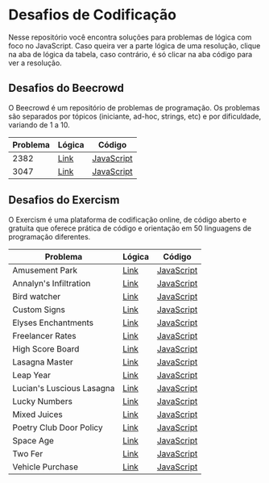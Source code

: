 # Desafios de Codificação

Nesse repositório você encontra soluções para problemas de lógica com foco no JavaScript. Caso queira ver a parte lógica de uma resolução, clique na aba de lógica da tabela, caso contrário, é só clicar na aba código para ver a resolução.

## Desafios do Beecrowd

O Beecrowd é um repositório de problemas de programação. Os problemas são separados por tópicos (iniciante, ad-hoc, strings, etc) e por dificuldade, variando de 1 a 10.

| **Problema** | **Lógica**                      | **Código**                            |
| ------------ | ------------------------------- | ------------------------------------- |
| 2382         | [Link](beecrowd/logica/2382.md) | [JavaScript](beecrowd/codigo/2382.js) |
| 3047         | [Link](beecrowd/logica/3047.md) | [JavaScript](beecrowd/codigo/3047.js) |

## Desafios do Exercism

O Exercism é uma plataforma de codificação online, de código aberto e gratuita que oferece prática de código e orientação em 50 linguagens de programação diferentes.

| **Problema**              | **Lógica**                                          | **Código**                                                |
| ------------------------- | --------------------------------------------------- | --------------------------------------------------------- |
| Amusement Park            | [Link](exercism/logica/amusement-park.md)           | [JavaScript](exercism/codigo/amusement-park.js)           |
| Annalyn's Infiltration    | [Link](exercism/logica/annalyns-infiltration.md)    | [JavaScript](exercism/codigo/annalyns-infiltration.js)    |
| Bird watcher              | [Link](exercism/logica/bird-watcher.md)             | [JavaScript](exercism/codigo/bird-watcher.js)             |
| Custom Signs              | [Link](exercism/logica/custom-signs.md)             | [JavaScript](exercism/codigo/custom-signs.js)             |
| Elyses Enchantments       | [Link](exercism/logica/elyses-enchantments.md)      | [JavaScript](exercism/codigo/bird-watcher.js)             |
| Freelancer Rates          | [Link](exercism/logica/freelancer-rates.md)         | [JavaScript](exercism/codigo/freelancer-rates.js)         |
| High Score Board          | [Link](exercism/logica/high-score-board.md)         | [JavaScript](exercism/codigo/high-score-board.js)         |
| Lasagna Master            | [Link](exercism/logica/lasagna-master.md)           | [JavaScript](exercism/codigo/lasagna-master.js)           |
| Leap Year                 | [Link](exercism/logica/leap-year.md)                | [JavaScript](exercism/codigo/leap-year.js)                |
| Lucian's Luscious Lasagna | [Link](exercism/logica/lucians-luscious-lasagna.md) | [JavaScript](exercism/codigo/lucians-luscious-lasagna.js) |
| Lucky Numbers             | [Link](exercism/logica/lucky-numbers.md)            | [JavaScript](exercism/codigo/lucky-numbers.js)            |
| Mixed Juices              | [Link](exercism/logica/mixed-juices.md)             | [JavaScript](exercism/codigo/mixed-juices.js)             |
| Poetry Club Door Policy   | [Link](exercism/logica/poetry-club-door-policy.md)  | [JavaScript](exercism/codigo/poetry-club-door-policy.js)  |
| Space Age                 | [Link](exercism/logica/space-age.md)                | [JavaScript](exercism/codigo/space-age.js)                |
| Two Fer                   | [Link](exercism/logica/two-fer.md)                  | [JavaScript](exercism/codigo/two-fer.js)                  |
| Vehicle Purchase          | [Link](exercism/logica/vehicle-purchase.md)         | [JavaScript](exercism/codigo/vehicle-purchase.js)         |
